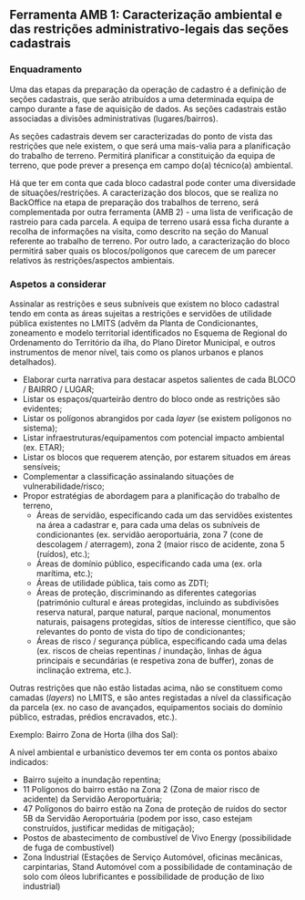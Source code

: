 ## Ferramenta AMB 1: Caracterização ambiental e das restrições administrativo-legais das seções cadastrais

### Enquadramento

Uma das etapas da preparação da operação de cadastro é a definição de seções cadastrais, que serão atribuídos a uma determinada equipa de campo durante a fase de aquisição de dados. As seções cadastrais estão associadas a divisões administrativas \(lugares/bairros\).

As seções cadastrais devem ser caracterizadas do ponto de vista das restrições que nele existem, o que será uma mais-valia para a planificação do trabalho de terreno. Permitirá planificar a constituição da equipa de terreno, que pode prever a presença em campo do\(a\) técnico\(a\) ambiental.

Há que ter em conta que cada bloco cadastral pode conter uma diversidade de situações/restrições. A caracterização dos blocos, que se realiza no BackOffice na etapa de preparação dos trabalhos de terreno, será complementada por outra ferramenta \(AMB 2\) - uma lista de verificação de rastreio para cada parcela. A equipa de terreno usará essa ficha durante a recolha de informações na visita, como descrito na seção do Manual referente ao trabalho de terreno. Por outro lado, a caracterização do bloco permitirá saber quais os blocos/polígonos que carecem de um parecer relativos às restrições/aspectos ambientais.

### Aspetos a considerar

Assinalar as restrições e seus subníveis que existem no bloco cadastral tendo em conta as áreas sujeitas a restrições e servidões de utilidade pública existentes no LMITS \(advêm da Planta de Condicionantes, zoneamento e modelo territorial identificados no Esquema de Regional do Ordenamento do Território da ilha, do Plano Diretor Municipal, e outros instrumentos de menor nível, tais como os planos urbanos e planos detalhados\).

* Elaborar curta narrativa para destacar aspetos salientes de cada BLOCO / BAIRRO / LUGAR;
* Listar os espaços/quarteirão dentro do bloco onde as restrições são evidentes;
* Listar os polígonos abrangidos por cada _layer_ \(se existem polígonos no sistema\);
* Listar infraestruturas/equipamentos com potencial impacto ambiental \(ex. ETAR\);
* Listar os blocos que requerem atenção, por estarem situados em áreas sensíveis;
* Complementar a classificação assinalando situações de vulnerabilidade/risco;
* Propor estratégias de abordagem para a planificação do trabalho de terreno,
  * Áreas de servidão, especificando cada um das servidões existentes na área a cadastrar e, para cada uma delas os subníveis de condicionantes \(ex. servidão aeroportuária, zona 7 \(cone de descolagem / aterragem\), zona 2 \(maior risco de acidente, zona 5 \(ruídos\), etc.\);
  * Áreas de domínio público, especificando cada uma \(ex. orla marítima, etc.\);
  * Áreas de utilidade pública, tais como as ZDTI;
  * Áreas de proteção, discriminando as diferentes categorias \(património cultural e áreas protegidas, incluindo as subdivisões reserva natural, parque natural, parque nacional, monumentos naturais, paisagens protegidas, sítios de interesse científico, que são relevantes do ponto de vista do tipo de condicionantes;
  * Áreas de risco / segurança pública, especificando cada uma delas \(ex. riscos de cheias repentinas / inundação, linhas de água principais e secundárias \(e respetiva zona de buffer\), zonas de inclinação extrema, etc.\).

Outras restrições que não estão listadas acima, não se constituem como camadas \(_layers_\) no LMITS, e são antes registadas a nível da classificação da parcela \(ex. no caso de avançados, equipamentos sociais do domínio público, estradas, prédios encravados, etc.\).

Exemplo: Bairro Zona de Horta \(ilha dos Sal\):

A nível ambiental e urbanístico devemos ter em conta os pontos abaixo indicados:

* Bairro sujeito a inundação repentina;
* 11 Polígonos do bairro estão na Zona 2 \(Zona de maior risco de acidente\) da Servidão Aeroportuária;
* 47 Polígonos do bairro estão na Zona de proteção de ruídos do sector 5B da Servidão Aeroportuária \(podem por isso, caso estejam construídos, justificar medidas de mitigação\);
* Postos de abastecimento de combustível de Vivo Energy \(possibilidade de fuga de combustível\)
* Zona Industrial \(Estações de Serviço Automóvel, oficinas mecânicas, carpintarias, Stand Automóvel com a possibilidade de contaminação de solo com óleos lubrificantes e possibilidade de produção de lixo industrial\)



